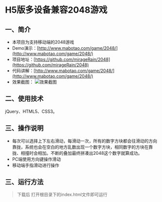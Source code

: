 # H5版多设备兼容2048游戏

## 一、简介
- 本项目为支持移动端的2048游戏
- Demo演示：[http://www.mabotao.com/game/2048/](http://www.mabotao.com/game/2048/)
- 项目地址：[https://github.com/mirageRain/2048](https://github.com/mirageRain/2048)
- 代码讲解：[http://www.mabotao.com/game/2048/](http://www.mabotao.com/game/2048/)
- 效果截图：
![效果截图](http://www.mabotao.com/wp-content/uploads/2018/07/VZBIU@QC9E8633WLADF-520x200.png "效果截图.png")

## 二、使用技术
jQuery、HTML5、CSS3。

## 三、操作说明
- 每次可以选择上下左右滑动，每滑动一次，所有的数字方块都会往滑动的方向靠拢，系统也会在空白的地方乱数出现一个数字方块，相同数字的方块在靠拢、相撞时会相加。不断的叠加最终拼凑出2048这个数字就算成功。
- PC端使用方向键操作滑动
- 移动端手指滑动进行操作

## 三、运行方法
>下载后 打开根目录下的index.html文件即可运行